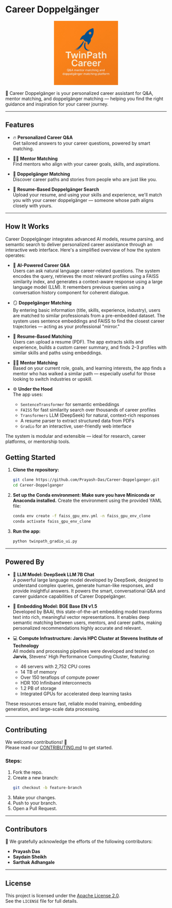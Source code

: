 
# Career Doppelgänger
<p align="center">
  <img src="Logo/Logo.jpeg" alt="Career Doppelgänger Logo" width="200"/>
</p>
🚀 Career Doppelgänger is your personalized career assistant for Q&A, mentor matching, and doppelgänger matching — helping you find the right guidance and inspiration for your career journey.

---

## Features

- 🔥 **Personalized Career Q&A**  
  Get tailored answers to your career questions, powered by smart matching.

- 🧑‍🏫 **Mentor Matching**  
  Find mentors who align with your career goals, skills, and aspirations.

- 🧬 **Doppelgänger Matching**  
  Discover career paths and stories from people who are just like you.

- 📄 **Resume-Based Doppelgänger Search**  
  Upload your resume, and using your skills and experience, we'll match you with your career doppelgänger — someone whose path aligns closely with yours.

---
## How It Works

Career Doppelgänger integrates advanced AI models, resume parsing, and semantic search to deliver personalized career assistance through an interactive web interface. Here's a simplified overview of how the system operates:

- 🤖 **AI-Powered Career Q&A**  
  Users can ask natural language career-related questions. The system encodes the query, retrieves the most relevant profiles using a FAISS similarity index, and generates a context-aware response using a large language model (LLM). It remembers previous queries using a conversation history component for coherent dialogue.

- 🪞 **Doppelgänger Matching**  
  By entering basic information (title, skills, experience, industry), users are matched to similar professionals from a pre-embedded dataset. The system uses sentence embeddings and FAISS to find the closest career trajectories — acting as your professional "mirror."

- 📄 **Resume-Based Matching**  
  Users can upload a resume (PDF). The app extracts skills and experience, builds a custom career summary, and finds 2–3 profiles with similar skills and paths using embeddings.

- 🧑‍🏫 **Mentor Matching**  
  Based on your current role, goals, and learning interests, the app finds a mentor who has walked a similar path — especially useful for those looking to switch industries or upskill.

- ⚙️ **Under the Hood**  
  The app uses:
  - `SentenceTransformer` for semantic embeddings
  - `FAISS` for fast similarity search over thousands of career profiles
  - `Transformers` LLM (DeepSeek) for natural, context-rich responses
  - A resume parser to extract structured data from PDFs
  - `Gradio` for an interactive, user-friendly web interface

The system is modular and extensible — ideal for research, career platforms, or mentorship tools.



## Getting Started

1. **Clone the repository:**
   ```bash
   git clone https://github.com/Prayash-Das/Career-Doppelganger.git
   cd Career-Doppelganger
   ```

2. **Set up the Conda environment: Make sure you have Miniconda or Anaconda installed.**
   Create the environment using the provided YAML file:
   ```bash
   conda env create -f faiss_gpu_env.yml -n faiss_gpu_env_clone
   conda activate faiss_gpu_env_clone
   ```

3. **Run the app:**
   ```bash
   python twinpath_gradio_ui.py
   ```
---

## Powered By

- 🧠 **LLM Model: DeepSeek LLM 7B Chat**  
  A powerful large language model developed by DeepSeek, designed to understand complex queries, generate human-like responses, and provide insightful answers. It powers the smart, conversational Q&A and career guidance capabilities of Career Doppelgänger.

- 🧩 **Embedding Model: BGE Base EN v1.5**  
  Developed by BAAI, this state-of-the-art embedding model transforms text into rich, meaningful vector representations. It enables deep semantic matching between users, mentors, and career paths, making personalized recommendations highly accurate and relevant.

- 💻 **Compute Infrastructure: Jarvis HPC Cluster at Stevens Institute of Technology**  
  All models and processing pipelines were developed and tested on **Jarvis**, Stevens' High Performance Computing Cluster, featuring:
  - 46 servers with 2,752 CPU cores  
  - 14 TB of memory  
  - Over 150 teraflops of compute power  
  - HDR 100 Infiniband interconnects  
  - 1.2 PB of storage  
  - Integrated GPUs for accelerated deep learning tasks

These resources ensure fast, reliable model training, embedding generation, and large-scale data processing.

---

## Contributing

We welcome contributions! 🚀  
Please read our [CONTRIBUTING.md](CONTRIBUTING.md) to get started.

### Steps:

1. Fork the repo.
2. Create a new branch:
   ```bash
   git checkout -b feature-branch
   ```
3. Make your changes.
4. Push to your branch.
5. Open a Pull Request.

---

## Contributors

👥 We gratefully acknowledge the efforts of the following contributors:

- **Prayash Das**
- **Saydain Sheikh** 
- **Sarthak Adhangale**

---

## License

This project is licensed under the [Apache License 2.0](LICENSE).  
See the `LICENSE` file for full details.

